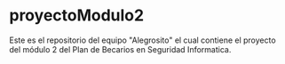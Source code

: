 # proyectoModulo2
Este es el repositorio del equipo "Alegrosito" el cual contiene el proyecto del módulo 2 del Plan de Becarios en Seguridad Informatica.
